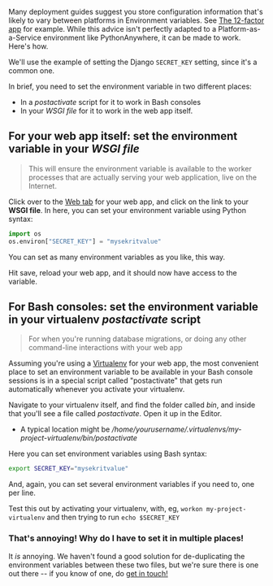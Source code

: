 
<!--
.. title: How to set environment variables for your web apps (for SECRET_KEY etc)
.. slug: environment-variables-for-web-apps
.. date: 2015-12-22 12:35:28 UTC+01:00
.. tags:
.. category:
.. link:
.. description:
.. type: text
-->


Many deployment guides suggest you store configuration information that's
likely to vary between platforms in Environment variables.  See [The 12-factor
app](http://12factor.net/config) for example.  While this advice isn't perfectly
adapted to a Platform-as-a-Service environment like PythonAnywhere, it can be made
to work.  Here's how.

We'll use the example of setting the Django `SECRET_KEY` setting, since it's a 
common one.

In brief, you need to set the environment variable in two different places:

* In a *postactivate* script for it to work in Bash consoles
* In your *WSGI file* for it to work in the web app itself.


## For your web app itself:  set the environment variable in your *WSGI file*

> This will ensure the environment variable is available to the worker
> processes that are actually serving your web application, live on the
> Internet.

Click over to the [Web tab](https://www.pythonanywhere.com/web_app_setup/) for your web app,
and click on the link to your **WSGI file**.  In here, you can set your environment variable
using Python syntax:

```python
import os
os.environ["SECRET_KEY"] = "mysekritvalue"
```

You can set as many environment variables as you like, this way.

Hit save, reload your web app, and it should now have access to the variable.


## For Bash consoles:  set the environment variable in your virtualenv *postactivate* script

> For when you're running database migrations, or doing any other command-line
> interactions with your web app

Assuming you're using a [Virtualenv](/pages/Virtualenvs) for your web app, the most
convenient place to set an environment variable to be available in your Bash
console sessions is in a special script called "postactivate" that gets run
automatically whenever you activate your virtualenv.

Navigate to your virtualenv itself, and find  the folder called *bin*, and inside
that you'll see a file called *postactivate*.  Open it up in the Editor.

* A typical location might be */home/yourusername/.virtualenvs/my-project-virtualenv/bin/postactivate*

Here you can set environment variables using Bash syntax:


```bash
export SECRET_KEY="mysekritvalue"
```

And, again, you can set several environment variables if you need to, one per line.

Test this out by activating your virtualenv, with, eg, `workon
my-project-virtualenv` and then trying to run `echo $SECRET_KEY`


### That's annoying!  Why do I have to set it in multiple places!

It *is* annoying.  We haven't found a good solution for de-duplicating the environment variables between these two files, but we're sure there is one out there -- if you know of one, do [get in touch!](mailto:support@pythonanywhere.com)

